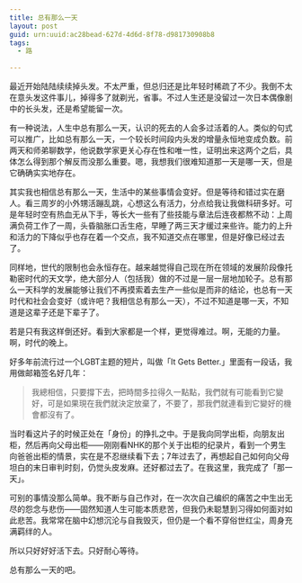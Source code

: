 ```yaml
---
title: 总有那么一天
layout: post
guid: urn:uuid:ac28bead-627d-4d6d-8f78-d981730908b8
tags:
  - 路
  
---
```

  
最近开始陆陆续续掉头发。不太严重，但总归还是比年轻时稀疏了不少。我倒不太在意头发这件事儿，掉得多了就剃光，省事。不过人生还是没留过一次日本偶像剧中的长头发，还是希望能留一次。

有一种说法，人生中总有那么一天，认识的死去的人会多过活着的人。类似的句式可以推广，比如总有那么一天，一个较长时间段内头发的增量永恒地变成负数。前两天和师弟聊数学，他说数学家更关心存在性和唯一性，证明出来这两个之后，具体怎么得到那个解反而没那么重要。嗯，我想我们很难知道那一天是哪一天，但是它确确实实地存在。

其实我也相信总有那么一天，生活中的某些事情会变好。但是等待和错过实在磨人。看三周岁的小外甥活蹦乱跳，心想这么有活力，分点给我让我做科研多好。可是年轻时空有热血无从下手，等长大一些有了些技能与章法后连夜都熬不动：上周满负荷工作了一周，头昏脑胀口舌生疮，早睡了两三天才缓过来些许。能力的上升和活力的下降似乎也存在着一个交点，我不知道交点在哪里，但是好像已经过去了。

同样地，世代的限制也会永恒存在。越来越觉得自己现在所在领域的发展阶段像托勒密时代的天文学，绝大部分人（包括我）做的不过是一层一层地加轮子。总有那么一天科学的发展能够让我们不再摸索着去生产一些似是而非的结论，也总有一天时代和社会会变好（或许吧？我相信总有那么一天），不过不知道是哪一天，不知道是这辈子还是下辈子了。

若是只有我这样倒还好。看到大家都是一个样，更觉得难过。啊，无能的力量。啊，时代的晚上。

好多年前流行过一个LGBT主题的短片，叫做「It Gets Better.」里面有一段话，我用做邮箱签名好几年：

> 我總相信，只要撐下去，把時間多拉得久一點點，我們就有可能看到它變好，可是如果現在我們就決定放棄了，不要了，那我們就連看到它變好的機會都沒有了。

当时看这片子的时候正处在「身份」的挣扎之中。于是我向同学出柜，向朋友出柜，然后再向父母出柜——刚刚看NHK的那个关于出柜的纪录片，看到一个男生向爸爸出柜的情景，实在是不忍继续看下去；7年过去了，再想起自己如何向父母坦白的末日审判时刻，仍觉头皮发麻。还好都过去了。在我这里，我完成了「那一天」。

可别的事情没那么简单。我不断与自己作对，在一次次自己编织的痛苦之中生出无尽的怨念与悲伤——固然知道人生可能本质悲苦，但我仍未聪慧到习得如何面对如此悲苦。我常常在脑中幻想沉沦与自我毁灭，但仍是一个看不穿俗世红尘，周身充满羁绊的人。

所以只好好好活下去。只好耐心等待。

总有那么一天的吧。